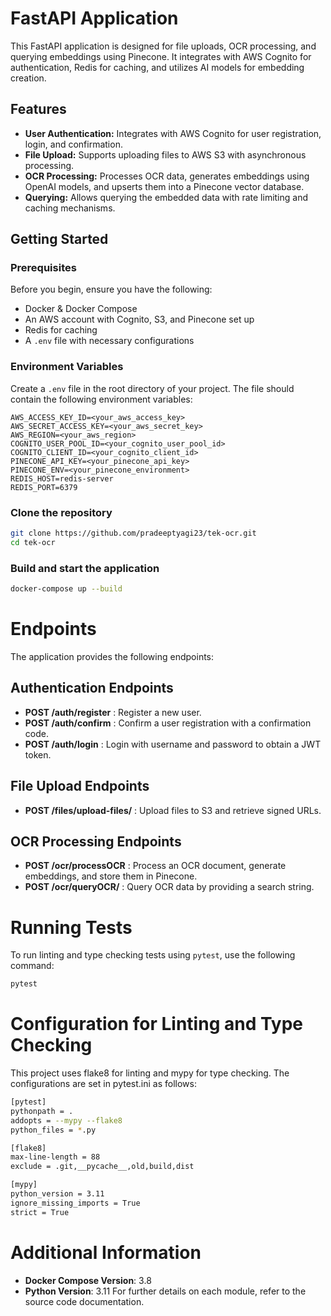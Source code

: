 # FastAPI Application

This FastAPI application is designed for file uploads, OCR processing, and querying embeddings using Pinecone. It integrates with AWS Cognito for authentication, Redis for caching, and utilizes AI models for embedding creation.

## Features

- **User Authentication:** Integrates with AWS Cognito for user registration, login, and confirmation.
- **File Upload:** Supports uploading files to AWS S3 with asynchronous processing.
- **OCR Processing:** Processes OCR data, generates embeddings using OpenAI models, and upserts them into a Pinecone vector database.
- **Querying:** Allows querying the embedded data with rate limiting and caching mechanisms.

## Getting Started

### Prerequisites

Before you begin, ensure you have the following:

- Docker & Docker Compose
- An AWS account with Cognito, S3, and Pinecone set up
- Redis for caching
- A `.env` file with necessary configurations

### Environment Variables

Create a `.env` file in the root directory of your project. The file should contain the following environment variables:

```env
AWS_ACCESS_KEY_ID=<your_aws_access_key>
AWS_SECRET_ACCESS_KEY=<your_aws_secret_key>
AWS_REGION=<your_aws_region>
COGNITO_USER_POOL_ID=<your_cognito_user_pool_id>
COGNITO_CLIENT_ID=<your_cognito_client_id>
PINECONE_API_KEY=<your_pinecone_api_key>
PINECONE_ENV=<your_pinecone_environment>
REDIS_HOST=redis-server
REDIS_PORT=6379
```

### Clone the repository

```bash
git clone https://github.com/pradeeptyagi23/tek-ocr.git
cd tek-ocr
```

### Build and start the application
```bash
docker-compose up --build
```

# Endpoints 
The application provides the following endpoints:

## Authentication Endpoints
- **POST /auth/register** : Register a new user.
- **POST /auth/confirm** : Confirm a user registration with a confirmation code.
- **POST /auth/login** : Login with username and password to obtain a JWT token.

## File Upload Endpoints
- **POST /files/upload-files/** : Upload files to S3 and retrieve signed URLs.

## OCR Processing Endpoints
- **POST /ocr/processOCR** : Process an OCR document, generate embeddings, and store them in Pinecone.
- **POST /ocr/queryOCR/** : Query OCR data by providing a search string.

# Running Tests
To run linting and type checking tests using `pytest`, use the following command:
```bash
pytest
```

# Configuration for Linting and Type Checking
This project uses flake8 for linting and mypy for type checking. The configurations are set in pytest.ini as follows:

```bash
[pytest]
pythonpath = .
addopts = --mypy --flake8
python_files = *.py

[flake8]
max-line-length = 88
exclude = .git,__pycache__,old,build,dist

[mypy]
python_version = 3.11
ignore_missing_imports = True
strict = True
```

# Additional Information
- **Docker Compose Version**: 3.8
- **Python Version**: 3.11
For further details on each module, refer to the source code documentation.

